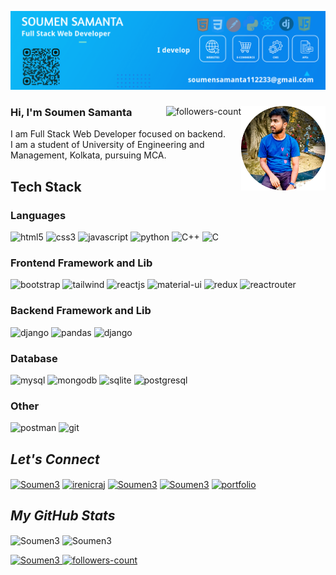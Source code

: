 
<!----------------------------------- Banner - GeekyShows ------------------------------------>
[![MasterHead](https://raw.githubusercontent.com/Soumen3/Soumen3/main/poster.png)](#)

<!----------------------------------- About Section ------------------------------------>
<div>
  <img align="right" width="135" alt="DP" src="https://raw.githubusercontent.com/Soumen3/Soumen3/main/dp.png">
  <a href="https://github.com/Soumen3?tab=followers">
     <img align="right" src="https://img.shields.io/github/followers/Soumen3?label=Followers&style=social" alt="followers-count">
  </a>
  <h3>Hi, I'm Soumen Samanta</h3>
  <p>I am Full Stack Web Developer focused on backend. <br> 
    I am a student of University of Engineering and Management, Kolkata, pursuing MCA.
  </P> 
</div>

<!----------------------------------- Tech Stack Section ------------------------------------>
<h2>Tech Stack</h2>
<h3>Languages</h3>
<p>
    <img src="https://img.shields.io/badge/HTML5-E34F26?style=for-the-badge&logo=html5&logoColor=white" alt="html5" />
    <img src="https://img.shields.io/badge/CSS3-1572B6?style=for-the-badge&logo=css3&logoColor=white" alt="css3" />
    <img src="https://img.shields.io/badge/JavaScript-323330?style=for-the-badge&logo=javascript&logoColor=F7DF1E" alt="javascript" />
    <img src="https://img.shields.io/badge/Python-FFD43B?style=for-the-badge&logo=python&logoColor=blue" alt="python" />
    <img src="https://img.shields.io/badge/C++-EA9B7D?style=for-the-badge&logo=Cplusplus&logoColor=blue" alt="C++" />
    <img src="https://img.shields.io/badge/C-BAEA7D?style=for-the-badge&logo=C&logoColor=blue" alt="C" />
</p>
<h3>Frontend Framework and Lib</h3>
<p>
    <img src="https://img.shields.io/badge/Bootstrap-563D7C?style=for-the-badge&logo=bootstrap&logoColor=white" alt="bootstrap" />
    <img src="https://img.shields.io/badge/Tailwind_CSS-38B2AC?style=for-the-badge&logo=tailwind-css&logoColor=white" alt="tailwind" />
    <img src="https://img.shields.io/badge/React JS-20232A?style=for-the-badge&logo=react&logoColor=61DAFB" alt="reactjs" />
    <img src="https://img.shields.io/badge/Material%20UI-007FFF?style=for-the-badge&logo=mui&logoColor=white" alt="material-ui" />
    <img src="https://img.shields.io/badge/Redux Toolkit-593D88?style=for-the-badge&logo=redux&logoColor=white" alt="redux" />
    <img src="https://img.shields.io/badge/React_Router-CA4245?style=for-the-badge&logo=react-router&logoColor=white" alt="reactrouter" />
</p>
<h3>Backend Framework and Lib</h3>
<p>
    <img src="https://img.shields.io/badge/Django-092E20?style=for-the-badge&logo=django&logoColor=green" alt="django" />
    <img src="https://img.shields.io/badge/Pandas-white?style=for-the-badge&logo=Pandas&logoColor=blue" alt="pandas" />
    <img src="https://img.shields.io/badge/numpy-CED0CD?style=for-the-badge&logo=numpy&logoColor=blue" alt="django" />
</p>
<h3>Database</h3>
<p>
    <img src="https://img.shields.io/badge/MySQL-005C84?style=for-the-badge&logo=mysql&logoColor=white" alt="mysql" />
    <img src="https://img.shields.io/badge/MongoDB-4EA94B?style=for-the-badge&logo=mongodb&logoColor=white" alt="mongodb" />
    <img src="https://img.shields.io/badge/SQLite-07405E?style=for-the-badge&logo=sqlite&logoColor=white" alt="sqlite" />
    <img src="https://img.shields.io/badge/postgresql-00B4E1?style=for-the-badge&logo=postgresql&logoColor=white" alt="postgresql" />
  
</p>
<h3>Other</h3>
<p>
    <img src="https://img.shields.io/badge/Postman-FF6C37?style=for-the-badge&logo=Postman&logoColor=white" alt="postman" />
    <img src="https://img.shields.io/badge/Git-blue?style=for-the-badge&logo=git&logoColor=F83D0B" alt="git" />
</p>

<!----------------------------------- Social Media Links Section ------------------------------------>

<h2><i>Let's Connect</i></h2>
<p align="left" >
   <a href="https://twitter.com/Soumen9382" target="blank"><img align="center" src="https://raw.githubusercontent.com/rahuldkjain/github-profile-readme-generator/master/src/images/icons/Social/twitter.svg" alt="Soumen3" height="30" width="40" /></a>
  <a href="https://www.linkedin.com/in/soumen-samanta-029aaa239/" target="blank"><img align="center" src="https://raw.githubusercontent.com/rahuldkjain/github-profile-readme-generator/master/src/images/icons/Social/linked-in-alt.svg" alt="irenicraj" height="30" width="40" /></a>
  <a href="https://www.facebook.com/soumen.programmer/" target="blank"><img align="center" src="https://raw.githubusercontent.com/rahuldkjain/github-profile-readme-generator/master/src/images/icons/Social/facebook.svg" alt="Soumen3" height="30" width="40" /></a>
  <a href="https://www.instagram.com/soumen.programmer/" target="blank"><img align="center" src="https://raw.githubusercontent.com/rahuldkjain/github-profile-readme-generator/master/src/images/icons/Social/instagram.svg" alt="Soumen3" height="30" width="40" /></a>
  <a href="https://soumen3.pythonanywhere.com/" target="blank"><img align="center" src="https://cdn3.iconfinder.com/data/icons/social-media-2068/64/_p-512.png" alt="portfolio" height="30" width="30" /></a>
</p>

<!----------------------------------- GitHub Stats Section ------------------------------------>
<h2><i>My GitHub Stats</i></h2>
<p>
    <img align="center" src="https://github-readme-stats.vercel.app/api?username=Soumen3&theme=dark&show_icons=true&hide=issues,contribs&border_redius=0&include_all_commits=true" alt="Soumen3" height="139" />
    <img align="center" src="https://github-readme-stats.vercel.app/api/top-langs/?username=Soumen3&layout=compact&border_radius=0&theme=dark" alt="Soumen3" height="139" />
</p>

<!----------------------------------- Profile View Section ------------------------------------>

<p align="left">
    <a href="https://github.com/Soumen3">
        <img src="https://komarev.com/ghpvc/?username=Soumen3&label=Profile%20views&color=0e75b6&style=flat" alt="Soumen3" />
    </a>
    <a href="https://github.com/Soumen3?tab=followers">
        <img src="https://img.shields.io/github/followers/Soumen3?label=Followers&style=social" alt="followers-count">
    </a>
</p>
